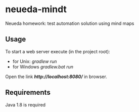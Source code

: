 neueda-mindt
============

Neueda homework: test automation solution using mind maps

Usage
-----
To start a web server execute (in the project root):
 
* for Unix: *gradlew run*
* for Windows *gradlew.bat run*

Open the link ***http://localhost:8080/*** in browser.

Requirements
------------
Java 1.8 is required 